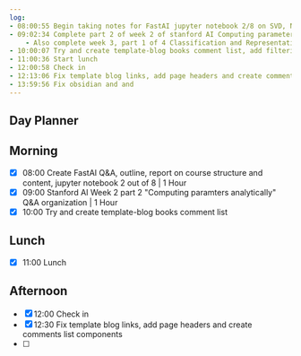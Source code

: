 ```yaml
---
log:
- 08:00:55 Begin taking notes for FastAI jupyter notebook 2/8 on SVD, NMF and topic modeling techniques
- 09:02:34 Complete part 2 of week 2 of stanford AI Computing parameters analytically
	- Also complete week 3, part 1 of 4 Classification and Representation
- 10:00:07 Try and create template-blog books comment list, add filtering for comments from books
- 11:00:36 Start lunch
- 12:00:58 Check in
- 12:13:06 Fix template blog links, add page headers and create comments list components
- 13:59:56 Fix obsidian and and
---
```


## Day Planner

## Morning
- [x] 08:00 Create FastAI Q&A, outline, report on course structure and content, jupyter notebook 2 out of 8 | 1 Hour
- [x] 09:00 Stanford AI Week 2 part 2 "Computing paramters analytically" Q&A organization | 1 Hour
- [x] 10:00 Try and create template-blog books comment list

## Lunch
- [x] 11:00 Lunch

## Afternoon
- [x] 12:00 Check in
- [x] 12:30 Fix template blog links, add page headers and create comments list components
- [ ] 